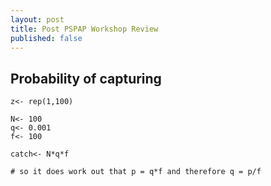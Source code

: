 ```yaml
---
layout: post
title: Post PSPAP Workshop Review
published: false
---
```



## Probability of capturing


```{r}
z<- rep(1,100)

N<- 100
q<- 0.001
f<- 100

catch<- N*q*f

# so it does work out that p = q*f and therefore q = p/f

```

